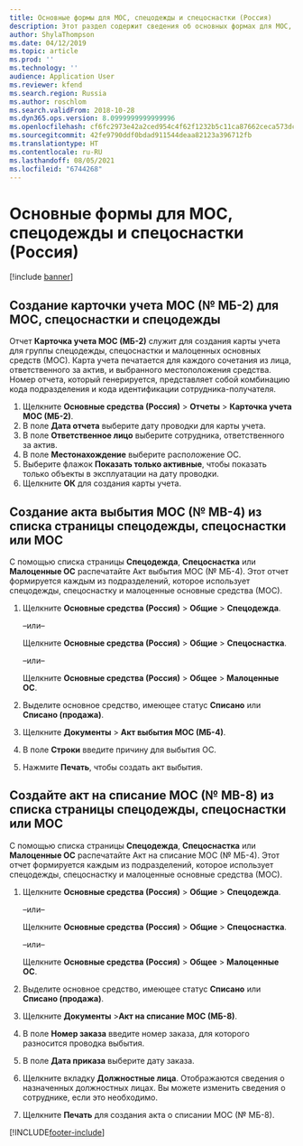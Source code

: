 ```yaml
---
title: Основные формы для МОС, спецодежды и спецоснастки (Россия)
description: Этот раздел содержит сведения об основных формах для МОС, спецодежды и спецоснастки для России.
author: ShylaThompson
ms.date: 04/12/2019
ms.topic: article
ms.prod: ''
ms.technology: ''
audience: Application User
ms.reviewer: kfend
ms.search.region: Russia
ms.author: roschlom
ms.search.validFrom: 2018-10-28
ms.dyn365.ops.version: 8.0999999999999996
ms.openlocfilehash: cf6fc2973e42a2ced954c4f62f1232b5c11ca87662ceca573dcb668803146dd9
ms.sourcegitcommit: 42fe9790ddf0bdad911544deaa82123a396712fb
ms.translationtype: HT
ms.contentlocale: ru-RU
ms.lasthandoff: 08/05/2021
ms.locfileid: "6744268"
---
```

# <a name="primary-forms-for-nvfa-working-clothes-and-special-riggings-russia"></a>Основные формы для МОС, спецодежды и спецоснастки (Россия)

[!include [banner](../includes/banner.md)]

## <a name="generate-the-nvfa-accounting-card-no-mb-2-for-nvfas-special-rigging-and-working-clothes"></a>Создание карточки учета МОС (№ МБ-2) для МОС, спецоснастки и спецодежды 

Отчет **Карточка учета МОС (МБ-2)** служит для создания карты учета для группы спецодежды, спецоснастки и малоценных основных средств (МОС). Карта учета печатается для каждого сочетания из лица, ответственного за актив, и выбранного местоположения средства. Номер отчета, который генерируется, представляет собой комбинацию кода подразделения и кода идентификации сотрудника-получателя.

1.  Щелкните **Основные средства (Россия)** \> **Отчеты** \> **Карточка учета МОС (МБ-2)**.
2.  В поле **Дата отчета** выберите дату проводки для карты учета.
3.  В поле **Ответственное лицо** выберите сотрудника, ответственного за актив.
4.  В поле **Местонахождение** выберите расположение ОС.
5.  Выберите флажок **Показать только активные**, чтобы показать только объекты в эксплуатации на дату проводки.
6.  Щелкните **ОК** для создания карты учета.

## <a name="generate-the-nvfa-statement-of-disposal-no-mb-4-from-the-working-clothes-special-rigging-or-not-valuable-fas-page-list"></a>Создание акта выбытия МОС (№ MB-4) из списка страницы спецодежды, спецоснастки или МОС 

С помощью списка страницы **Спецодежда**, **Спецоснастка** или **Малоценные ОС** распечатайте Акт выбытия МОС (№ МБ-4). Этот отчет формируется каждым из подразделений, которое использует спецодежды, спецоснастку и малоценные основные средства (МОС).

1.  Щелкните **Основные средства (Россия)** \> **Общие** \> **Спецодежда**.
    
    –или–
    
    Щелкните **Основные средства (Россия)** \> **Общие** \> **Спецоснастка**.
    
    –или–
    
    Щелкните **Основные средства (Россия)** \> **Общее** \> **Малоценные ОС**.

2.  Выделите основное средство, имеющее статус **Списано** или **Списано (продажа)**.

3.  Щелкните **Документы** \> **Акт выбытия МОС (МБ-4)**.

4.  В поле **Строки** введите причину для выбытия ОС.

5.  Нажмите **Печать**, чтобы создать акт выбытия.

## <a name="generate-the-nvfa-statement-of-writing-off-no-mb-8-from-the-working-clothes-special-rigging-or-not-valuable-fas-page-list"></a>Создайте акт на списание МОС (№ MB-8) из списка страницы спецодежды, спецоснастки или МОС 

С помощью списка страницы **Спецодежда**, **Спецоснастка** или **Малоценные ОС** распечатайте Акт на списание МОС (№ МБ-4). Этот отчет формируется каждым из подразделений, которое использует спецодежды, спецоснастку и малоценные основные средства (МОС).

1.  Щелкните **Основные средства (Россия)** \> **Общие** \> **Спецодежда**.
    
    –или–
    
    Щелкните **Основные средства (Россия)** \> **Общие** \> **Спецоснастка**.
    
    –или–
    
    Щелкните **Основные средства (Россия)** \> **Общее** \> **Малоценные ОС**.

2.  Выделите основное средство, имеющее статус **Списано** или **Списано (продажа)**.

3.  Щелкните **Документы** \>**Акт на списание МОС (МБ-8)**.

4.  В поле **Номер заказа** введите номер заказа, для которого разносится проводка выбытия.

5.  В поле **Дата приказа** выберите дату заказа.

6.  Щелкните вкладку **Должностные лица**. Отображаются сведения о назначенных должностных лицах. Вы можете изменить сведения о сотруднике, если это необходимо.

7.  Щелкните **Печать** для создания акта о списании МОС (№ МБ-8).


[!INCLUDE[footer-include](../../includes/footer-banner.md)]